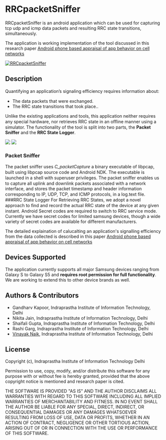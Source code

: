 # RRCpacketSniffer
RRCpacketSniffer is an android application which can be used for capturing tcp udp and icmp data packets and resulting RRC state transitions, simultaneously.

The application is working implementation of the tool discussed in this research paper [Android phone based appraisal of app behavior on cell networks](http://dl.acm.org/citation.cfm?id=2593916)

[![RRCpacketSniffer](http://www.weathercasterapp.com/img/appstore_google.png)](https://play.google.com/store/apps/details?id=com.iiitd.RRCpacketSniffer)

## Description
Quantifying an application’s signaling eﬃciency requires information about:
* The data packets that were exchanged. 
* The RRC state transitions that took place.. 

Unlike the existing applications and tools, this application neither requires any special hardware, nor retrieves RRC state in an oﬄine manner using a simulator. 
The functionality of the tool is split into two parts, the **Packet Sniffer** and the **RRC State Logger**.
  
  

![](https://github.com/gandharv09/RRCpacketSniffer/blob/master/SC20150314-030848.png) ![](https://github.com/gandharv09/RRCpacketSniffer/blob/master/SC20150301-0330131.png)


### Packet Sniffer 
The packet sniﬀer uses *C_packetCapture* a binary executable of libpcap, built using libpcap source code and Android NDK. The executable is launched in a shell with superuser privileges.
The packet sniﬀer enables us to capture all uplink and downlink packets associated with a network interface, and stores the packet timestamp and header information corresponding to IP, UDP, TCP, and ICMP protocols, in a log.text ﬁle.
###RRC State Logger
For Retrieving RRC States, we adopt a novel approach to ﬁnd and record the actual RRC state of the device at any given instant. Android Secret codes are required to switch to RRC service mode. 
Currently we have secret codes for limited samsung devices, though a wide variety of secret codes are available for different manufacturers.

The detailed explaination of calucalting an application's signalling efficiency from the data collected is described in this paper [Android phone based appraisal of app behavior on cell networks](http://dl.acm.org/citation.cfm?id=2593916)

## Devices Supported
The application currently supports all major Samsung devices ranging from Galaxy S to Galaxy S5 and **requires root permission for full functionality**. We are working to extend this to other device brands as well.

## Authors & Contributors
* Gandharv Kapoor, Indraprastha Institute of Information Technology, Delhi
* Nikita Jain, Indraprastha Institute of Information Technology, Delhi
* Shaifali Gupta, Indraprastha Institute of Information Technology, Delhi
* Rashi Garg, Indraprastha Institute of Information Technology, Delhi
* [Vinayak Naik](http://www.iiitd.edu.in/~naik/), Indraprastha Institute of Information Technology, Delhi

## License

Copyright (c), Indraprastha Institute of Information Technology Delhi

Permission to use, copy, modify, and/or distribute this software for any purpose with or without fee is hereby granted, provided that the above copyright notice is mentioned and research paper is cited.

THE SOFTWARE IS PROVIDED "AS IS" AND THE AUTHOR DISCLAIMS ALL WARRANTIES WITH REGARD TO THIS SOFTWARE INCLUDING ALL IMPLIED WARRANTIES OF MERCHANTABILITY AND FITNESS. IN NO EVENT SHALL THE AUTHOR BE LIABLE FOR ANY SPECIAL, DIRECT, INDIRECT, OR CONSEQUENTIAL DAMAGES OR ANY DAMAGES WHATSOEVER RESULTING FROM LOSS OF USE, DATA OR PROFITS, WHETHER IN AN ACTION OF CONTRACT, NEGLIGENCE OR OTHER TORTIOUS ACTION, ARISING OUT OF OR IN CONNECTION WITH THE USE OR PERFORMANCE OF THIS SOFTWARE.
